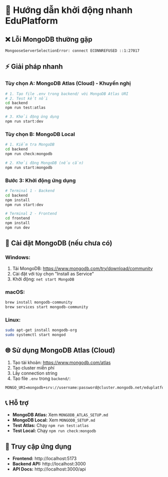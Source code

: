 # 🚀 Hướng dẫn khởi động nhanh EduPlatform

## ❌ Lỗi MongoDB thường gặp

```
MongooseServerSelectionError: connect ECONNREFUSED ::1:27017
```

## ⚡ Giải pháp nhanh

### **Tùy chọn A: MongoDB Atlas (Cloud) - Khuyến nghị**

```bash
# 1. Tạo file .env trong backend/ với MongoDB Atlas URI
# 2. Test kết nối
cd backend
npm run test:atlas

# 3. Khởi động ứng dụng
npm run start:dev
```

### **Tùy chọn B: MongoDB Local**

```bash
# 1. Kiểm tra MongoDB
cd backend
npm run check:mongodb

# 2. Khởi động MongoDB (nếu cần)
npm run start:mongodb
```

### **Bước 3: Khởi động ứng dụng**

```bash
# Terminal 1 - Backend
cd backend
npm install
npm run start:dev

# Terminal 2 - Frontend
cd frontend
npm install
npm run dev
```

## 🔧 Cài đặt MongoDB (nếu chưa có)

### **Windows:**

1. Tải MongoDB: https://www.mongodb.com/try/download/community
2. Cài đặt với tùy chọn "Install as Service"
3. Khởi động: `net start MongoDB`

### **macOS:**

```bash
brew install mongodb-community
brew services start mongodb-community
```

### **Linux:**

```bash
sudo apt-get install mongodb-org
sudo systemctl start mongod
```

## 🌐 Sử dụng MongoDB Atlas (Cloud)

1. Tạo tài khoản: https://www.mongodb.com/atlas
2. Tạo cluster miễn phí
3. Lấy connection string
4. Tạo file `.env` trong `backend/`:

```env
MONGO_URI=mongodb+srv://username:password@cluster.mongodb.net/eduplatform
```

## 📞 Hỗ trợ

- **MongoDB Atlas:** Xem `MONGODB_ATLAS_SETUP.md`
- **MongoDB Local:** Xem `MONGODB_SETUP.md`
- **Test Atlas:** Chạy `npm run test:atlas`
- **Test Local:** Chạy `npm run check:mongodb`

## 🎯 Truy cập ứng dụng

- **Frontend:** http://localhost:5173
- **Backend API:** http://localhost:3000
- **API Docs:** http://localhost:3000/api
